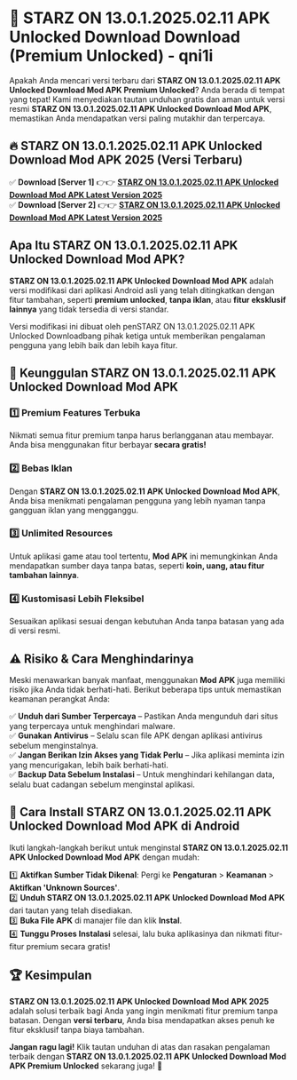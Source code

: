 # 🎯 STARZ ON 13.0.1.2025.02.11 APK Unlocked Download  Download (Premium Unlocked) -  qni1i

Apakah Anda mencari versi terbaru dari **STARZ ON 13.0.1.2025.02.11 APK Unlocked Download Mod APK Premium Unlocked**? Anda berada di tempat yang tepat! Kami menyediakan tautan unduhan gratis dan aman untuk versi resmi **STARZ ON 13.0.1.2025.02.11 APK Unlocked Download Mod APK**, memastikan Anda mendapatkan versi paling mutakhir dan terpercaya.

## 🔥 STARZ ON 13.0.1.2025.02.11 APK Unlocked Download Mod APK 2025 (Versi Terbaru)

✅ **Download [Server 1]** 👉👉 [**STARZ ON 13.0.1.2025.02.11 APK Unlocked Download Mod APK Latest Version 2025**](https://momento.my/?title=STARZ_ON_13.0.1.2025.02.11_APK_Unlocked_Download)  
✅ **Download [Server 2]** 👉👉 [**STARZ ON 13.0.1.2025.02.11 APK Unlocked Download Mod APK Latest Version 2025**](https://momento.my/?title=STARZ_ON_13.0.1.2025.02.11_APK_Unlocked_Download)  

## Apa Itu STARZ ON 13.0.1.2025.02.11 APK Unlocked Download Mod APK?

**STARZ ON 13.0.1.2025.02.11 APK Unlocked Download Mod APK** adalah versi modifikasi dari aplikasi Android asli yang telah ditingkatkan dengan fitur tambahan, seperti **premium unlocked**, **tanpa iklan**, atau **fitur eksklusif lainnya** yang tidak tersedia di versi standar.

Versi modifikasi ini dibuat oleh penSTARZ ON 13.0.1.2025.02.11 APK Unlocked Downloadbang pihak ketiga untuk memberikan pengalaman pengguna yang lebih baik dan lebih kaya fitur.

## 🎯 Keunggulan STARZ ON 13.0.1.2025.02.11 APK Unlocked Download Mod APK

### 1️⃣ Premium Features Terbuka
Nikmati semua fitur premium tanpa harus berlangganan atau membayar. Anda bisa menggunakan fitur berbayar **secara gratis!**

### 2️⃣ Bebas Iklan
Dengan **STARZ ON 13.0.1.2025.02.11 APK Unlocked Download Mod APK**, Anda bisa menikmati pengalaman pengguna yang lebih nyaman tanpa gangguan iklan yang mengganggu.

### 3️⃣ Unlimited Resources
Untuk aplikasi game atau tool tertentu, **Mod APK** ini memungkinkan Anda mendapatkan sumber daya tanpa batas, seperti **koin, uang, atau fitur tambahan lainnya**.

### 4️⃣ Kustomisasi Lebih Fleksibel
Sesuaikan aplikasi sesuai dengan kebutuhan Anda tanpa batasan yang ada di versi resmi.

## ⚠️ Risiko & Cara Menghindarinya

Meski menawarkan banyak manfaat, menggunakan **Mod APK** juga memiliki risiko jika Anda tidak berhati-hati. Berikut beberapa tips untuk memastikan keamanan perangkat Anda:

✅ **Unduh dari Sumber Terpercaya** – Pastikan Anda mengunduh dari situs yang terpercaya untuk menghindari malware.  
✅ **Gunakan Antivirus** – Selalu scan file APK dengan aplikasi antivirus sebelum menginstalnya.  
✅ **Jangan Berikan Izin Akses yang Tidak Perlu** – Jika aplikasi meminta izin yang mencurigakan, lebih baik berhati-hati.  
✅ **Backup Data Sebelum Instalasi** – Untuk menghindari kehilangan data, selalu buat cadangan sebelum menginstal aplikasi.

## 📌 Cara Install STARZ ON 13.0.1.2025.02.11 APK Unlocked Download Mod APK di Android

Ikuti langkah-langkah berikut untuk menginstal **STARZ ON 13.0.1.2025.02.11 APK Unlocked Download Mod APK** dengan mudah:

1️⃣ **Aktifkan Sumber Tidak Dikenal**: Pergi ke **Pengaturan** > **Keamanan** > **Aktifkan 'Unknown Sources'**.  
2️⃣ **Unduh STARZ ON 13.0.1.2025.02.11 APK Unlocked Download Mod APK** dari tautan yang telah disediakan.  
3️⃣ **Buka File APK** di manajer file dan klik **Instal**.  
4️⃣ **Tunggu Proses Instalasi** selesai, lalu buka aplikasinya dan nikmati fitur-fitur premium secara gratis!

## 🏆 Kesimpulan

**STARZ ON 13.0.1.2025.02.11 APK Unlocked Download Mod APK 2025** adalah solusi terbaik bagi Anda yang ingin menikmati fitur premium tanpa batasan. Dengan **versi terbaru**, Anda bisa mendapatkan akses penuh ke fitur eksklusif tanpa biaya tambahan.

**Jangan ragu lagi!** Klik tautan unduhan di atas dan rasakan pengalaman terbaik dengan **STARZ ON 13.0.1.2025.02.11 APK Unlocked Download Mod APK Premium Unlocked** sekarang juga! 🚀
